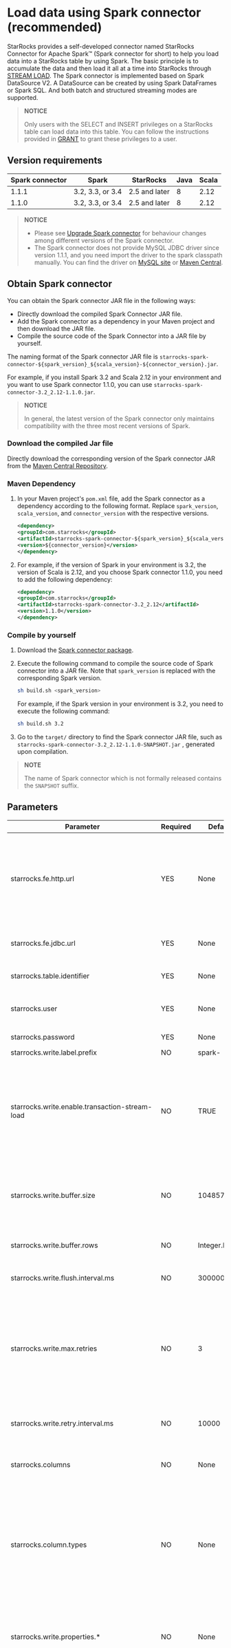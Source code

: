 # Load data using Spark connector (recommended)

StarRocks provides a self-developed connector named StarRocks Connector for Apache Spark™ (Spark connector for short) to help you load data into a StarRocks table by using Spark. The basic principle is to accumulate the data and then load it all at a time into StarRocks through [STREAM LOAD](../sql-reference/sql-statements/data-manipulation/STREAM_LOAD.md). The Spark connector is implemented based on Spark DataSource V2. A DataSource can be created by using Spark DataFrames or Spark SQL. And both batch and structured streaming modes are supported.

> **NOTICE**
>
> Only users with the SELECT and INSERT privileges on a StarRocks table can load data into this table. You can follow the instructions provided in [GRANT](../sql-reference/sql-statements/account-management/GRANT.md) to grant these privileges to a user.

## Version requirements

| Spark connector | Spark            | StarRocks     | Java | Scala |
| --------------- | ---------------- | ------------- | ---- | ----- |
| 1.1.1 | 3.2, 3.3, or 3.4 | 2.5 and later | 8 | 2.12 |
| 1.1.0           | 3.2, 3.3, or 3.4 | 2.5 and later | 8    | 2.12  |

> **NOTICE**
>
> - Please see [Upgrade Spark connector](#upgrade-spark-connector) for behaviour changes among different versions of the Spark connector.
> - The Spark connector does not provide MySQL JDBC driver since version 1.1.1, and you need import the driver to the spark classpath manually. You can find the driver on [MySQL site](https://dev.mysql.com/downloads/connector/j/) or [Maven Central](https://repo1.maven.org/maven2/mysql/mysql-connector-java/).

## Obtain Spark connector

You can obtain the Spark connector JAR file in the following ways:

- Directly download the compiled Spark Connector JAR file.
- Add the Spark connector as a dependency in your Maven project and then download the JAR file.
- Compile the source code of the Spark Connector into a JAR file by yourself.

The naming format of the Spark connector JAR file is `starrocks-spark-connector-${spark_version}_${scala_version}-${connector_version}.jar`.

For example, if you install Spark 3.2 and Scala 2.12 in your environment and you want to use Spark connector 1.1.0, you can use `starrocks-spark-connector-3.2_2.12-1.1.0.jar`.

> **NOTICE**
>
> In general, the latest version of the Spark connector only maintains compatibility with the three most recent versions of Spark.

### Download the compiled Jar file

Directly download the corresponding version of the Spark connector JAR from the [Maven Central Repository](https://repo1.maven.org/maven2/com/starrocks).

### Maven Dependency

1. In your Maven project's `pom.xml` file, add the Spark connector as a dependency according to the following format. Replace `spark_version`, `scala_version`, and `connector_version` with the respective versions.

    ```xml
    <dependency>
    <groupId>com.starrocks</groupId>
    <artifactId>starrocks-spark-connector-${spark_version}_${scala_version}</artifactId>
    <version>${connector_version}</version>
    </dependency>
    ```

2. For example, if the version of Spark in your environment is 3.2, the version of Scala is 2.12, and you choose Spark connector 1.1.0, you need to add the following dependency:

    ```xml
    <dependency>
    <groupId>com.starrocks</groupId>
    <artifactId>starrocks-spark-connector-3.2_2.12</artifactId>
    <version>1.1.0</version>
    </dependency>
    ```

### Compile by yourself

1. Download the [Spark connector package](https://github.com/StarRocks/starrocks-connector-for-apache-spark).
2. Execute the following command to compile the source code of Spark connector into a JAR file. Note that  `spark_version` is replaced with the corresponding Spark version.

      ```bash
      sh build.sh <spark_version>
      ```

   For example, if the Spark version in your environment is 3.2, you need to execute the following command:

      ```bash
      sh build.sh 3.2
      ```

3. Go to the `target/` directory to find the Spark connector JAR file, such as `starrocks-spark-connector-3.2_2.12-1.1.0-SNAPSHOT.jar` , generated upon compilation.

> **NOTE**
>
> The name of Spark connector which is not formally released contains the `SNAPSHOT` suffix.

## Parameters

| Parameter                                      | Required | Default value | Description                                                  |
| ---------------------------------------------- | -------- | ------------- | ------------------------------------------------------------ |
| starrocks.fe.http.url                          | YES      | None          | The HTTP URL of the FE in your StarRocks cluster. You can specify multiple URLs, which must be separated by a comma (,). Format: `<fe_host1>:<fe_http_port1>,<fe_host2>:<fe_http_port2>`. Since version 1.1.1, you can also add `http://` prefix to the URL, such as `http://<fe_host1>:<fe_http_port1>,http://<fe_host2>:<fe_http_port2>`.|
| starrocks.fe.jdbc.url                          | YES      | None          | The address that is used to connect to the MySQL server of the FE. Format: `jdbc:mysql://<fe_host>:<fe_query_port>`. |
| starrocks.table.identifier                     | YES      | None          | The name of the StarRocks table. Format: `<database_name>.<table_name>`. |
| starrocks.user                                 | YES      | None          | The username of your StarRocks cluster account. The user needs the [SELECT and INSERT privileges](../sql-reference/sql-statements/account-management/GRANT.md) on the StarRocks table.             |
| starrocks.password                             | YES      | None          | The password of your StarRocks cluster account.              |
| starrocks.write.label.prefix                   | NO       | spark-        | The label prefix used by Stream Load.                        |
| starrocks.write.enable.transaction-stream-load | NO | TRUE | Whether to use [Stream Load transaction interface](../loading/Stream_Load_transaction_interface.md) to load data. It requires StarRocks v2.5 or later. This feature can load more data in a transaction with less memory usage, and improve performance. <br/> **NOTICE:** Since 1.1.1, this parameter takes effect only when the value of `starrocks.write.max.retries` is non-positive because Stream Load transaction interface does not support retry. |
| starrocks.write.buffer.size                    | NO       | 104857600     | The maximum size of data that can be accumulated in memory before being sent to StarRocks at a time. Setting this parameter to a larger value can improve loading performance but may increase loading latency. |
| starrocks.write.buffer.rows | NO | Integer.MAX_VALUE | Supported since version 1.1.1. The maximum number of rows that can be accumulated in memory before being sent to StarRocks at a time. |
| starrocks.write.flush.interval.ms              | NO       | 300000        | The interval at which data is sent to StarRocks. This parameter is used to control the loading latency. |
| starrocks.write.max.retries                    | NO       | 3             | Supported since version 1.1.1. The number of times that the connector retries to perform the Stream Load for the same batch of data if the load fails. <br/> **NOTICE:** Because Stream Load transaction interface does not support retry. If this parameter is positive, the connector always use Stream Load interface and ignore the value of `starrocks.write.enable.transaction-stream-load`.|
| starrocks.write.retry.interval.ms              | NO       | 10000         | Supported since version 1.1.1. The interval to retry the Stream Load for the same batch of data if the load fails.|
| starrocks.columns                              | NO       | None          | The StarRocks table column into which you want to load data. You can specify multiple columns, which must be separated by commas (,), for example, `"col0,col1,col2"`. |
| starrocks.column.types                         | NO       | None          | Supported since version 1.1.1. Customize the column data types for Spark instead of using the defaults inferred from the StarRocks table and the [default mapping](#data-type-mapping-between-spark-and-starrocks). The parameter value is a schema in DDL format same as the output of Spark [StructType#toDDL](https://github.com/apache/spark/blob/master/sql/api/src/main/scala/org/apache/spark/sql/types/StructType.scala#L449) , such as `col0 INT, col1 STRING, col2 BIGINT`. Note that you only need to specify columns that need customization. One use case is to load data into columns of [BITMAP](#load-data-into-columns-of-bitmap-type) or [HLL](#load-data-into-columns-of-hll-type) type.|
| starrocks.write.properties.*                   | NO       | None          | The parameters that are used to control Stream Load behavior.  For example, the parameter `starrocks.write.properties.format` specifies the format of the data to be loaded, such as CSV or JSON. For a list of supported parameters and their descriptions, see [STREAM LOAD](../sql-reference/sql-statements/data-manipulation/STREAM_LOAD.md). |
| starrocks.write.properties.format              | NO       | CSV           | The file format based on which the Spark connector transforms each batch of data before the data is sent to StarRocks. Valid values: CSV and JSON. |
| starrocks.write.properties.row_delimiter       | NO       | \n            | The row delimiter for CSV-formatted data.                    |
| starrocks.write.properties.column_separator    | NO       | \t            | The column separator for CSV-formatted data.                 |
| starrocks.write.num.partitions                 | NO       | None          | The number of partitions into which Spark can write data in parallel. When the data volume is small, you can reduce the number of partitions to lower the loading concurrency and frequency. The default value for this parameter is determined by Spark. However, this method may cause Spark Shuffle cost. |
| starrocks.write.partition.columns              | NO       | None          | The partitioning columns in Spark. The parameter takes effect only when `starrocks.write.num.partitions` is specified. If this parameter is not specified, all columns being written are used for partitioning. |
| starrocks.timezone | NO | Default timezone of JVM | Supported since 1.1.1. The timezone used to convert Spark `TimestampType` to StarRocks `DATETIME`. The default is the timezone of JVM returned by `ZoneId#systemDefault()`. The format can be a timezone name such as `Asia/Shanghai`, or a zone offset such as `+08:00`. |

## Data type mapping between Spark and StarRocks

- The default data type mapping is as follows:

| Spark data type | StarRocks data type                                          |
| --------------- | ------------------------------------------------------------ |
| BooleanType     | BOOLEAN                                                      |
| ByteType        | TINYINT                                                      |
| ShortType       | SMALLINT                                                     |
| IntegerType     | INT                                                          |
| LongType        | BIGINT                                                       |
| StringType      | LARGEINT                                                     |
| FloatType       | FLOAT                                                        |
| DoubleType      | DOUBLE                                                       |
| DecimalType     | DECIMAL                                                      |
| StringType      | CHAR                                                         |
| StringType      | VARCHAR                                                      |
| StringType      | STRING                                                       |
| DateType        | DATE                                                         |
| TimestampType   | DATETIME                                                     |
| ArrayType       | ARRAY <br /> **NOTE:** <br /> **Supported since version 1.1.1**. For detailed steps, see [Load data into columns of ARRAY type](#load-data-into-columns-of-array-type). |

- You can also customize the data type mapping.

  For example, a StarRocks table consists of the BITMAP and HLL data types, but Spark does not support the two data types. You need to customize the corresponding data types in Spark. For detailed steps, see load data into columns of [BITMAP](#load-data-into-columns-of-bitmap-type) and [HLL](#load-data-into-columns-of-hll-type) types. **BITMAP and HLL are supported since version 1.1.1**.

## Upgrade Spark connector

### Upgrade from version 1.1.0 to 1.1.1

- Since 1.1.1, the Spark connector does not provide `mysql-connector-java` which is the official JDBC driver for MySQL, because of the limitations of the GPL license used by `mysql-connector-java`.
  However, the Spark connector still needs the MySQL JDBC driver to connect to StarRocks for the table metadata, so you need to add the driver to the Spark classpath manually. You can find the
  driver on [MySQL site](https://dev.mysql.com/downloads/connector/j/) or [Maven Central](https://repo1.maven.org/maven2/mysql/mysql-connector-java/).
- Since 1.1.1, the connector uses Stream Load interface by default rather than Stream Load transaction interface in version 1.1.0. If you still want to use Stream Load transaction interface, you
  can set the option `starrocks.write.max.retries` to `0`. Please see the description of `starrocks.write.enable.transaction-stream-load` and `starrocks.write.max.retries`
  for details.

## Examples

The following examples show how to use the Spark connector to load data into a StarRocks table with Spark DataFrames or Spark SQL. The Spark DataFrames supports both Batch and Structured Streaming modes.

For more examples, see [Spark Connector Examples](https://github.com/StarRocks/starrocks-connector-for-apache-spark/tree/main/src/test/java/com/starrocks/connector/spark/examples).

### Preparations

#### Create a StarRocks table

Create a database `test` and create a Primary Key table `score_board`.

```sql
CREATE DATABASE `test`;

CREATE TABLE `test`.`score_board`
(
    `id` int(11) NOT NULL COMMENT "",
    `name` varchar(65533) NULL DEFAULT "" COMMENT "",
    `score` int(11) NOT NULL DEFAULT "0" COMMENT ""
)
ENGINE=OLAP
PRIMARY KEY(`id`)
COMMENT "OLAP"
DISTRIBUTED BY HASH(`id`);
```

#### Set up your Spark environment

Note that the following examples are run in Spark 3.2.4 and use `spark-shell`, `pyspark` and `spark-sql`. Before running the examples, make sure to place the Spark connector JAR file in the `$SPARK_HOME/jars` directory.

### Load data with Spark DataFrames

The following two examples explain how to load data with Spark DataFrames Batch or Structured Streaming mode.

#### Batch

Construct data in memory and load data into the StarRocks table.

1. You can write the spark application using Scala or Python.

  For Scala, run the following code snippet in `spark-shell`:

  ```Scala
  // 1. Create a DataFrame from a sequence.
  val data = Seq((1, "starrocks", 100), (2, "spark", 100))
  val df = data.toDF("id", "name", "score")

  // 2. Write to StarRocks by configuring the format as "starrocks" and the following options. 
  // You need to modify the options according your own environment.
  df.write.format("starrocks")
      .option("starrocks.fe.http.url", "127.0.0.1:8030")
      .option("starrocks.fe.jdbc.url", "jdbc:mysql://127.0.0.1:9030")
      .option("starrocks.table.identifier", "test.score_board")
      .option("starrocks.user", "root")
      .option("starrocks.password", "")
      .mode("append")
      .save()
  ```

  For Python, run the following code snippet in `pyspark`:

   ```python
   from pyspark.sql import SparkSession
   
   spark = SparkSession \
        .builder \
        .appName("StarRocks Example") \
        .getOrCreate()
   
    # 1. Create a DataFrame from a sequence.
    data = [(1, "starrocks", 100), (2, "spark", 100)]
    df = spark.sparkContext.parallelize(data) \
            .toDF(["id", "name", "score"])

    # 2. Write to StarRocks by configuring the format as "starrocks" and the following options. 
    # You need to modify the options according your own environment.
    df.write.format("starrocks") \
        .option("starrocks.fe.http.url", "127.0.0.1:8030") \
        .option("starrocks.fe.jdbc.url", "jdbc:mysql://127.0.0.1:9030") \
        .option("starrocks.table.identifier", "test.score_board") \
        .option("starrocks.user", "root") \
        .option("starrocks.password", "") \
        .mode("append") \
        .save()
    ```

2. Query data in the StarRocks table.

    ```sql
    MySQL [test]> SELECT * FROM `score_board`;
    +------+-----------+-------+
    | id   | name      | score |
    +------+-----------+-------+
    |    1 | starrocks |   100 |
    |    2 | spark     |   100 |
    +------+-----------+-------+
    2 rows in set (0.00 sec)
    ```

#### Structured Streaming

Construct a streaming read of data from a CSV file and load data into the StarRocks table.

1. In the directory `csv-data`, create a CSV file `test.csv` with the following data:

    ```csv
    3,starrocks,100
    4,spark,100
    ```

2. You can write the Spark application using Scala or Python. 

  For Scala, run the following code snippet in `spark-shell`:

    ```Scala
    import org.apache.spark.sql.types.StructType

    // 1. Create a DataFrame from CSV.
    val schema = (new StructType()
            .add("id", "integer")
            .add("name", "string")
            .add("score", "integer")
        )
    val df = (spark.readStream
            .option("sep", ",")
            .schema(schema)
            .format("csv") 
            // Replace it with your path to the directory "csv-data".
            .load("/path/to/csv-data")
        )
    
    // 2. Write to StarRocks by configuring the format as "starrocks" and the following options. 
    // You need to modify the options according your own environment.
    val query = (df.writeStream.format("starrocks")
            .option("starrocks.fe.http.url", "127.0.0.1:8030")
            .option("starrocks.fe.jdbc.url", "jdbc:mysql://127.0.0.1:9030")
            .option("starrocks.table.identifier", "test.score_board")
            .option("starrocks.user", "root")
            .option("starrocks.password", "")
            // replace it with your checkpoint directory
            .option("checkpointLocation", "/path/to/checkpoint")
            .outputMode("append")
            .start()
        )
    ```

  For Python, run the following code snippet in `pyspark`:
   
   ```python
   from pyspark.sql import SparkSession
   from pyspark.sql.types import IntegerType, StringType, StructType, StructField
   
   spark = SparkSession \
        .builder \
        .appName("StarRocks SS Example") \
        .getOrCreate()
   
    # 1. Create a DataFrame from CSV.
    schema = StructType([ \
            StructField("id", IntegerType()), \
            StructField("name", StringType()), \
            StructField("score", IntegerType()) \
        ])
    df = spark.readStream \
            .option("sep", ",") \
            .schema(schema) \
            .format("csv") \
            # Replace it with your path to the directory "csv-data".
            .load("/path/to/csv-data")

    # 2. Write to StarRocks by configuring the format as "starrocks" and the following options. 
    # You need to modify the options according your own environment.
    query = df.writeStream.format("starrocks") \
            .option("starrocks.fe.http.url", "127.0.0.1:8030") \
            .option("starrocks.fe.jdbc.url", "jdbc:mysql://127.0.0.1:9030") \
            .option("starrocks.table.identifier", "test.score_board") \
            .option("starrocks.user", "root") \
            .option("starrocks.password", "") \
            # replace it with your checkpoint directory
            .option("checkpointLocation", "/path/to/checkpoint") \
            .outputMode("append") \
            .start()
        )
    ```

3. Query data in the StarRocks table.

    ```SQL
    MySQL [test]> select * from score_board;
    +------+-----------+-------+
    | id   | name      | score |
    +------+-----------+-------+
    |    4 | spark     |   100 |
    |    3 | starrocks |   100 |
    +------+-----------+-------+
    2 rows in set (0.67 sec)
    ```

### Load data with Spark SQL

The following example explains how to load data with Spark SQL by using the `INSERT INTO` statement in the [Spark SQL CLI](https://spark.apache.org/docs/latest/sql-distributed-sql-engine-spark-sql-cli.html).

1. Execute the following SQL statement in the `spark-sql`:

    ```SQL
    -- 1. Create a table by configuring the data source as  `starrocks` and the following options. 
    -- You need to modify the options according your own environment.
    CREATE TABLE `score_board`
    USING starrocks
    OPTIONS(
    "starrocks.fe.http.url"="127.0.0.1:8030",
    "starrocks.fe.jdbc.url"="jdbc:mysql://127.0.0.1:9030",
    "starrocks.table.identifier"="test.score_board",
    "starrocks.user"="root",
    "starrocks.password"=""
    );

    -- 2. Insert two rows into the table.
    INSERT INTO `score_board` VALUES (5, "starrocks", 100), (6, "spark", 100);
    ```

2. Query data in the StarRocks table.

    ```SQL
    MySQL [test]> select * from score_board;
    +------+-----------+-------+
    | id   | name      | score |
    +------+-----------+-------+
    |    6 | spark     |   100 |
    |    5 | starrocks |   100 |
    +------+-----------+-------+
    2 rows in set (0.00 sec)
    ```

## Best Practices

### Load data to Primary Key table

This section will show how to load data to StarRocks Primary Key table to achieve partial updates, and conditional updates.
You can see [Change data through loading](../loading/Load_to_Primary_Key_tables.md) for the detailed introduction of these features.
These examples use Spark SQL.

#### Preparations

Create a database `test` and create a Primary Key table `score_board` in StarRocks.

```SQL
CREATE DATABASE `test`;

CREATE TABLE `test`.`score_board`
(
    `id` int(11) NOT NULL COMMENT "",
    `name` varchar(65533) NULL DEFAULT "" COMMENT "",
    `score` int(11) NOT NULL DEFAULT "0" COMMENT ""
)
ENGINE=OLAP
PRIMARY KEY(`id`)
COMMENT "OLAP"
DISTRIBUTED BY HASH(`id`);
```

#### Partial updates

This example will show how to only update data in the column `name` through loading:

1. Insert initial data to StarRocks table in MySQL client.

   ```sql
   mysql> INSERT INTO `score_board` VALUES (1, 'starrocks', 100), (2, 'spark', 100);

   mysql> select * from score_board;
   +------+-----------+-------+
   | id   | name      | score |
   +------+-----------+-------+
   |    1 | starrocks |   100 |
   |    2 | spark     |   100 |
   +------+-----------+-------+
   2 rows in set (0.02 sec)
   ```

2. Create a Spark table `score_board` in Spark SQL client.

   - Set the option `starrocks.write.properties.partial_update` to `true` which tells the connector to do partial update.
   - Set the option `starrocks.columns` to `"id,name"` to tell the connector which columns to write.

   ```SQL
   CREATE TABLE `score_board`
   USING starrocks
   OPTIONS(
       "starrocks.fe.http.url"="127.0.0.1:8030",
       "starrocks.fe.jdbc.url"="jdbc:mysql://127.0.0.1:9030",
       "starrocks.table.identifier"="test.score_board",
       "starrocks.user"="root",
       "starrocks.password"="",
       "starrocks.write.properties.partial_update"="true",
       "starrocks.columns"="id,name"
    );
   ```

3. Insert data into the table in Spark SQL client, and only update the column `name`.

   ```SQL
   INSERT INTO `score_board` VALUES (1, 'starrocks-update'), (2, 'spark-update');
   ```

4. Query the StarRocks table in MySQL client.

   You can see that only values for `name` change, and the values for `score` does not change.

   ```SQL
   mysql> select * from score_board;
   +------+------------------+-------+
   | id   | name             | score |
   +------+------------------+-------+
   |    1 | starrocks-update |   100 |
   |    2 | spark-update     |   100 |
   +------+------------------+-------+
   2 rows in set (0.02 sec)
   ```

#### Conditional updates

This example will show how to do conditional updates according to the values of column `score`. The update for an `id`
takes effect only when the new value for `score` is has a greater or equal to the old value.

1. Insert initial data to StarRocks table in MySQL client.

    ```SQL
    mysql> INSERT INTO `score_board` VALUES (1, 'starrocks', 100), (2, 'spark', 100);

    mysql> select * from score_board;
    +------+-----------+-------+
    | id   | name      | score |
    +------+-----------+-------+
    |    1 | starrocks |   100 |
    |    2 | spark     |   100 |
    +------+-----------+-------+
    2 rows in set (0.02 sec)
    ```

2. Create a Spark table `score_board` in the following ways.

   - Set the option `starrocks.write.properties.merge_condition` to `score` which tells the connector to use the column `score` as the condition.
   - Make sure that the Spark connector use Stream Load interface to load data, rather than Stream Load transaction interface, because the latter does not support this feature.

   ```SQL
   CREATE TABLE `score_board`
   USING starrocks
   OPTIONS(
       "starrocks.fe.http.url"="127.0.0.1:8030",
       "starrocks.fe.jdbc.url"="jdbc:mysql://127.0.0.1:9030",
       "starrocks.table.identifier"="test.score_board",
       "starrocks.user"="root",
       "starrocks.password"="",
       "starrocks.write.properties.merge_condition"="score"
    );
   ```

3. Insert data to the table in Spark SQL client, and update the row whose `id` is 1 with a smaller score value, and the row whose `id` is 2 with a larger score value.

   ```SQL
   INSERT INTO `score_board` VALUES (1, 'starrocks-update', 99), (2, 'spark-update', 101);
   ```

4. Query the StarRocks table in MySQL client.

   You can see that only the row whose `id` is 2 changes, and the row whose `id` is 1 does not change.

   ```SQL
   mysql> select * from score_board;
   +------+--------------+-------+
   | id   | name         | score |
   +------+--------------+-------+
   |    1 | starrocks    |   100 |
   |    2 | spark-update |   101 |
   +------+--------------+-------+
   2 rows in set (0.03 sec)
   ```

### Load data into columns of BITMAP type

[`BITMAP`](../sql-reference/sql-statements/data-types/BITMAP.md) is often used to accelerate count distinct, such as counting UV, see [Use Bitmap for exact Count Distinct](../using_starrocks/Using_bitmap.md).
Here we take the counting of UV as an example to show how to load data into columns of the `BITMAP` type. **`BITMAP` is supported since version 1.1.1**.

1. Create a StarRocks Aggregate table.

   In the database `test`, create an Aggregate table `page_uv` where the column `visit_users` is defined as the `BITMAP` type and configured with the aggregate function `BITMAP_UNION`.

    ```SQL
    CREATE TABLE `test`.`page_uv` (
      `page_id` INT NOT NULL COMMENT 'page ID',
      `visit_date` datetime NOT NULL COMMENT 'access time',
      `visit_users` BITMAP BITMAP_UNION NOT NULL COMMENT 'user ID'
    ) ENGINE=OLAP
    AGGREGATE KEY(`page_id`, `visit_date`)
    DISTRIBUTED BY HASH(`page_id`);
    ```

2. Create a Spark table.

    The schema of the Spark table is inferred from the StarRocks table, and the Spark does not support the `BITMAP` type. So you need to customize the corresponding column data type in Spark, for example as `BIGINT`, by configuring the option `"starrocks.column.types"="visit_users BIGINT"`. When using Stream Load to ingest data, the connector uses the [`to_bitmap`](../sql-reference/sql-functions/bitmap-functions/to_bitmap.md) function to convert the data of `BIGINT` type into `BITMAP` type.

    Run the following DDL in `spark-sql`:

    ```SQL
    CREATE TABLE `page_uv`
    USING starrocks
    OPTIONS(
       "starrocks.fe.http.url"="127.0.0.1:8030",
       "starrocks.fe.jdbc.url"="jdbc:mysql://127.0.0.1:9030",
       "starrocks.table.identifier"="test.page_uv",
       "starrocks.user"="root",
       "starrocks.password"="",
       "starrocks.column.types"="visit_users BIGINT"
    );
    ```

3. Load data into StarRocks table.

    Run the following DML in `spark-sql`:

    ```SQL
    INSERT INTO `page_uv` VALUES
       (1, CAST('2020-06-23 01:30:30' AS TIMESTAMP), 13),
       (1, CAST('2020-06-23 01:30:30' AS TIMESTAMP), 23),
       (1, CAST('2020-06-23 01:30:30' AS TIMESTAMP), 33),
       (1, CAST('2020-06-23 02:30:30' AS TIMESTAMP), 13),
       (2, CAST('2020-06-23 01:30:30' AS TIMESTAMP), 23);
    ```

4. Calculate page UVs from the StarRocks table.

    ```SQL
    MySQL [test]> SELECT `page_id`, COUNT(DISTINCT `visit_users`) FROM `page_uv` GROUP BY `page_id`;
    +---------+-----------------------------+
    | page_id | count(DISTINCT visit_users) |
    +---------+-----------------------------+
    |       2 |                           1 |
    |       1 |                           3 |
    +---------+-----------------------------+
    2 rows in set (0.01 sec)
    ```

> **NOTICE:**
>
> The connector uses [`to_bitmap`](../sql-reference/sql-functions/bitmap-functions/to_bitmap.md)
> function to convert data of the `TINYINT`, `SMALLINT`, `INTEGER`, and `BIGINT` types in Spark to the `BITMAP` type in StarRocks, and uses
> [`bitmap_hash`](../sql-reference/sql-functions/bitmap-functions/bitmap_hash.md) function for other Spark data types.

### Load data into columns of HLL type

[`HLL`](../sql-reference/sql-statements/data-types/HLL.md) can be used for approximate count distinct, see [Use HLL for approximate count distinct](../using_starrocks/Using_HLL.md).

Here we take the counting of UV as an example to show how to load data into columns of the `HLL` type.  **`HLL` is supported since version 1.1.1**.

1. Create a StarRocks Aggregate table.

   In the database `test`, create an Aggregate table `hll_uv` where the column `visit_users` is defined as the `HLL` type and configured with the aggregate function `HLL_UNION`.

    ```SQL
    CREATE TABLE `hll_uv` (
    `page_id` INT NOT NULL COMMENT 'page ID',
    `visit_date` datetime NOT NULL COMMENT 'access time',
    `visit_users` HLL HLL_UNION NOT NULL COMMENT 'user ID'
    ) ENGINE=OLAP
    AGGREGATE KEY(`page_id`, `visit_date`)
    DISTRIBUTED BY HASH(`page_id`);
    ```

2. Create a Spark table.

   The schema of the Spark table is inferred from the StarRocks table, and the Spark does not support the `HLL` type. So you need to customize the corresponding column data type in Spark, for example as `BIGINT`, by configuring the option `"starrocks.column.types"="visit_users BIGINT"`. When using Stream Load to ingest data, the connector uses the [`hll_hash`](../sql-reference/sql-functions/aggregate-functions/hll_hash.md) function to convert the data of `BIGINT` type into `HLL` type.

    Run the following DDL in `spark-sql`:

    ```SQL
    CREATE TABLE `hll_uv`
    USING starrocks
    OPTIONS(
       "starrocks.fe.http.url"="127.0.0.1:8030",
       "starrocks.fe.jdbc.url"="jdbc:mysql://127.0.0.1:9030",
       "starrocks.table.identifier"="test.hll_uv",
       "starrocks.user"="root",
       "starrocks.password"="",
       "starrocks.column.types"="visit_users BIGINT"
    );
    ```

3. Load data into StarRocks table.

    Run the following DML in `spark-sql`:

    ```SQL
    INSERT INTO `hll_uv` VALUES
       (3, CAST('2023-07-24 12:00:00' AS TIMESTAMP), 78),
       (4, CAST('2023-07-24 13:20:10' AS TIMESTAMP), 2),
       (3, CAST('2023-07-24 12:30:00' AS TIMESTAMP), 674);
    ```

4. Calculate page UVs from the StarRocks table.

    ```SQL
    MySQL [test]> SELECT `page_id`, COUNT(DISTINCT `visit_users`) FROM `hll_uv` GROUP BY `page_id`;
    +---------+-----------------------------+
    | page_id | count(DISTINCT visit_users) |
    +---------+-----------------------------+
    |       4 |                           1 |
    |       3 |                           2 |
    +---------+-----------------------------+
    2 rows in set (0.01 sec)
    ```

### Load data into columns of ARRAY type

The following example explains how to load data into columns of the [`ARRAY`](../sql-reference/sql-statements/data-types/Array.md) type.

1. Create a StarRocks table.

   In the database `test`, create a Primary Key table `array_tbl` that includes one `INT` column and two `ARRAY` columns.

   ```SQL
   CREATE TABLE `array_tbl` (
       `id` INT NOT NULL,
       `a0` ARRAY<STRING>,
       `a1` ARRAY<ARRAY<INT>>
    )
    ENGINE=OLAP
    PRIMARY KEY(`id`)
    DISTRIBUTED BY HASH(`id`)
    ;
    ```

2. Write data to StarRocks.

   Because some versions of StarRocks does not provide the metadata of `ARRAY` column, the connector can not infer the corresponding Spark data type for this column. However, you can explicitly specify the corresponding Spark data type of the column in the option `starrocks.column.types`. In this example, you can configure the option as `a0 ARRAY<STRING>,a1 ARRAY<ARRAY<INT>>`.

   Run the following codes in `spark-shell`:

   ```scala
    val data = Seq(
       |  (1, Seq("hello", "starrocks"), Seq(Seq(1, 2), Seq(3, 4))),
       |  (2, Seq("hello", "spark"), Seq(Seq(5, 6, 7), Seq(8, 9, 10)))
       | )
    val df = data.toDF("id", "a0", "a1")
    df.write
         .format("starrocks")
         .option("starrocks.fe.http.url", "127.0.0.1:8030")
         .option("starrocks.fe.jdbc.url", "jdbc:mysql://127.0.0.1:9030")
         .option("starrocks.table.identifier", "test.array_tbl")
         .option("starrocks.user", "root")
         .option("starrocks.password", "")
         .option("starrocks.column.types", "a0 ARRAY<STRING>,a1 ARRAY<ARRAY<INT>>")
         .mode("append")
         .save()
    ```

3. Query data in the StarRocks table.

   ```SQL
   MySQL [test]> SELECT * FROM `array_tbl`;
   +------+-----------------------+--------------------+
   | id   | a0                    | a1                 |
   +------+-----------------------+--------------------+
   |    1 | ["hello","starrocks"] | [[1,2],[3,4]]      |
   |    2 | ["hello","spark"]     | [[5,6,7],[8,9,10]] |
   +------+-----------------------+--------------------+
   2 rows in set (0.01 sec)
   ```

